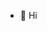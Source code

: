 - 👋 Hi

<!---
fatmakbdn/fatmakbdn is a ✨ special ✨ repository because its `README.md` (this file) appears on your GitHub profile.
You can click the Preview link to take a look at your changes.
--->
